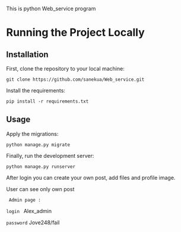 This is python Web_service program 
# Running the Project Locally

## Installation
First, clone the repository to your local machine:
```
git clone https://github.com/sanekua/Web_service.git

```
Install the requirements:
```
pip install -r requirements.txt
```
## Usage
Apply the migrations:
```
python manage.py migrate
```
Finally, run the development server:
```
python manage.py runserver
```
After login you can create your own post, add files and profile image.

User can see only own post 



`` Admin page :``

`login ` Alex_admin

`password` Jove248/fail  